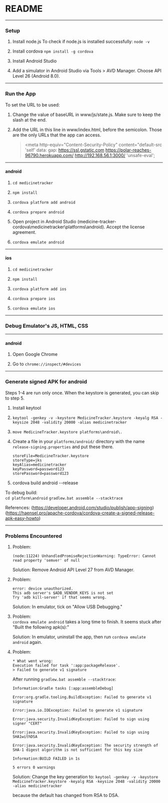 # README

------
### Setup ###

1. Install node.js
   To check if node.js is installed successfully: `node -v`

2. Install cordova
   `npm install -g cordova`

3. Install Android Studio

4. Add a simulator in Android Studio via Tools > AVD Manager.
   Choose API Level 26 (Android 8.0).

------
### Run the App ###

To set the URL to be used:

1. Change the value of baseURL in www/js/state.js. Make sure to keep the slash at the end.

2. Add the URL in this line in www/index.html, before the semicolon. Those are the only URLs that the app can access.

    >\<meta http-equiv="Content-Security-Policy"
    >      content="default-src 'self' data: gap: https://ssl.gstatic.com https://polar-reaches-96790.herokuapp.com/ http://192.168.56.1:3000/ 'unsafe-eval';


------
#### android ####
1. `cd medicinetracker`

2. `npm install`

3. `cordova platform add android`

4. `cordova prepare android`

5. Open project in Android Studio (medicine-tracker-cordova\medicinetracker\platforms\android). Accept the license agreement.

6. `cordova emulate android`

------
#### ios ####
1. `cd medicinetracker`

2. `npm install`

3. `cordova platform add ios`

4. `cordova prepare ios`

5. `cordova emulate ios`

------

### Debug Emulator's JS, HTML, CSS ###

------
#### android ####
1. Open Google Chrome

2. Go to `chrome://inspect/#devices`
------

### Generate signed APK for android

Steps 1-4 are run only once. When the keystore is generated, you can skip to step 5.

1. Install keytool

2. `keytool -genkey -v -keystore MedicineTracker.keystore -keyalg RSA -keysize 2048 -validity 20000 -alias medicinetracker`

3. `move MedicineTracker.keystore platforms\android\.`

4. Create a file in your `platforms/android/` directory with the name `release-signing.properties` and put these there.

    ```
    storeFile=MedicineTracker.keystore
    storeType=jks
    keyAlias=medicinetracker
    keyPassword=password123
    storePassword=password123
    ```

5. cordova build android --release

To debug build:  
    `cd platform\android`
    `gradlew.bat assemble --stacktrace`

References:
    (https://developer.android.com/studio/publish/app-signing)
    (https://haensel.pro/apache-cordova/cordova-create-a-signed-release-apk-easy-howto)

------

### Problems Encountered ###

1. Problem:
    ```
    (node:11224) UnhandledPromiseRejectionWarning: TypeError: Cannot read property 'semver' of null
    ```

   Solution: Remove Android API Level 27 from AVD Manager.

2. Problem:
    ```
    error: device unauthorized.
    This adb server's $ADB_VENDOR_KEYS is not set
    Try 'adb kill-server' if that seems wrong.
    ```

   Solution:
   In emulator, tick on "Allow USB Debugging."

3. Problem:  
    `cordova emulate android` takes a long time to finish. It seems stuck after "Built the following apk(s):"

    Solution:
    In emulator, uninstall the app, then run `cordova emulate android` again.

4. Problem:
    ```
    * What went wrong:
    Execution failed for task ':app:packageRelease'.
    > Failed to generate v1 signature
    ```

    After running `gradlew.bat assemble --stacktrace`:
    ```
    Information:Gradle tasks [:app:assembleDebug]

    Error:org.gradle.tooling.BuildException: Failed to generate v1 signature

    Error:java.io.IOException: Failed to generate v1 signature

    Error:java.security.InvalidKeyException: Failed to sign using signer "CERT"

    Error:java.security.InvalidKeyException: Failed to sign using SHA1withDSA

    Error:java.security.InvalidKeyException: The security strength of SHA-1 digest algorithm is not sufficient for this key size

    Information:BUILD FAILED in 1s

    5 errors 0 warnings
    ```

    Solution:
    Change the key generation to:
    `keytool -genkey -v -keystore MedicineTracker.keystore -keyalg RSA -keysize 2048 -validity 20000 -alias medicinetracker`

    because the default has changed from RSA to DSA.
